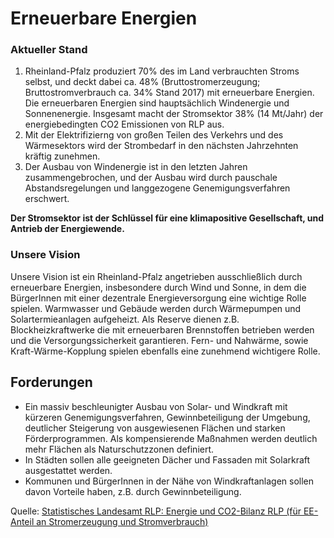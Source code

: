 # Erneuerbare Energien

### Aktueller Stand

1. Rheinland-Pfalz produziert 70% des  im Land verbrauchten Stroms selbst, und deckt dabei ca. 48% (Bruttostromerzeugung; Bruttostromverbrauch ca. 34% Stand 2017) mit erneuerbare Energien. Die erneuerbaren Energien sind hauptsächlich Windenergie und Sonnenenergie. Insgesamt macht der Stromsektor 38% (14 Mt/Jahr) der energiebedingten CO2 Emissionen von RLP aus.
2. Mit der Elektrifizierng von großen Teilen des Verkehrs und des Wärmesektors wird der Strombedarf in den nächsten Jahrzehnten kräftig zunehmen.
3. Der Ausbau von Windenergie ist in den letzten Jahren zusammengebrochen, und der Ausbau wird durch pauschale Abstandsregelungen und langgezogene Genemigungsverfahren erschwert.

**Der Stromsektor ist der Schlüssel für eine klimapositive Gesellschaft, und Antrieb der Energiewende.**

### Unsere Vision

Unsere Vision ist ein Rheinland-Pfalz angetrieben ausschließlich durch erneuerbare Energien, insbesondere durch Wind und Sonne, in dem die BürgerInnen mit einer dezentrale Energieversorgung eine wichtige Rolle spielen. Warmwasser und Gebäude werden durch Wärmepumpen und Solartermieanlagen aufgeheizt. Als Reserve dienen z.B. Blockheizkraftwerke die mit erneuerbaren Brennstoffen betrieben werden und die Versorgungssicherkeit garantieren. Fern- und Nahwärme, sowie Kraft-Wärme-Kopplung spielen ebenfalls eine zunehmend wichtigere Rolle.

## Forderungen

- Ein massiv beschleunigter Ausbau von Solar- und Windkraft mit kürzeren Genemigungsverfahren, Gewinnbeteiligung der Umgebung, deutlicher Steigerung von ausgewiesenen Flächen und starken Förderprogrammen. Als kompensierende Maßnahmen werden deutlich mehr Flächen als Naturschutzzonen definiert.
- In Städten sollen alle geeigneten Dächer und Fassaden mit Solarkraft ausgestattet werden.
- Kommunen und BürgerInnen in der Nähe von Windkraftanlagen sollen davon Vorteile haben, z.B. durch Gewinnbeteiligung.

Quelle: [Statistisches Landesamt RLP: Energie und CO2-Bilanz RLP (für EE-Anteil an Stromerzeugung und Stromverbrauch)](https://www.statistik.rlp.de/fileadmin/dokumente/berichte/E/4123/E4123_201700_1j_L.pdf)
